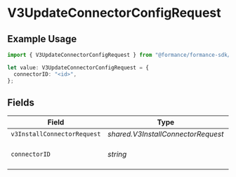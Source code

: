 # V3UpdateConnectorConfigRequest

## Example Usage

```typescript
import { V3UpdateConnectorConfigRequest } from "@formance/formance-sdk/sdk/models/operations";

let value: V3UpdateConnectorConfigRequest = {
  connectorID: "<id>",
};
```

## Fields

| Field                              | Type                               | Required                           | Description                        |
| ---------------------------------- | ---------------------------------- | ---------------------------------- | ---------------------------------- |
| `v3InstallConnectorRequest`        | *shared.V3InstallConnectorRequest* | :heavy_minus_sign:                 | N/A                                |
| `connectorID`                      | *string*                           | :heavy_check_mark:                 | The connector ID                   |